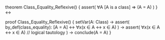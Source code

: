 theorem Class_Equality_Reflexive() {
  assert(
    ∀A [A is a class] ⇒ (A = A)
  )
} ↔

proof Class_Equality_Reflexive() {
  setVar(A: Class) →
  assert(
    by_def(class_equality): [A = A] ↔ ∀x(x ∈ A ↔ x ∈ A)
  ) →
  assert(
    ∀x(x ∈ A ↔ x ∈ A)  // logical tautology
  ) →
  conclude(A = A)
}